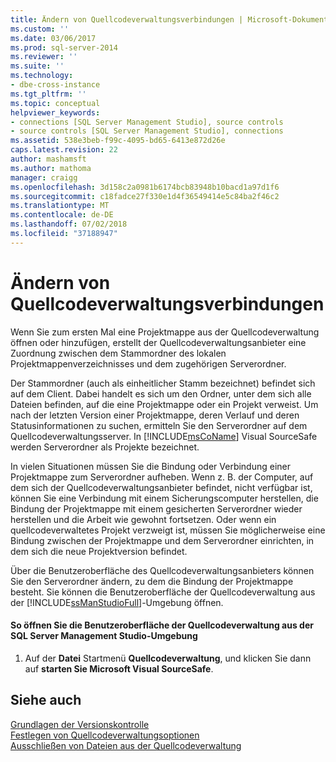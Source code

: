 ```yaml
---
title: Ändern von Quellcodeverwaltungsverbindungen | Microsoft-Dokumentation
ms.custom: ''
ms.date: 03/06/2017
ms.prod: sql-server-2014
ms.reviewer: ''
ms.suite: ''
ms.technology:
- dbe-cross-instance
ms.tgt_pltfrm: ''
ms.topic: conceptual
helpviewer_keywords:
- connections [SQL Server Management Studio], source controls
- source controls [SQL Server Management Studio], connections
ms.assetid: 538e3beb-f99c-4095-bd65-6413e872d26e
caps.latest.revision: 22
author: mashamsft
ms.author: mathoma
manager: craigg
ms.openlocfilehash: 3d158c2a0981b6174bcb83948b10bacd1a97d1f6
ms.sourcegitcommit: c18fadce27f330e1d4f36549414e5c84ba2f46c2
ms.translationtype: MT
ms.contentlocale: de-DE
ms.lasthandoff: 07/02/2018
ms.locfileid: "37188947"
---
```

# <a name="change-source-control-connections"></a>Ändern von Quellcodeverwaltungsverbindungen
  Wenn Sie zum ersten Mal eine Projektmappe aus der Quellcodeverwaltung öffnen oder hinzufügen, erstellt der Quellcodeverwaltungsanbieter eine Zuordnung zwischen dem Stammordner des lokalen Projektmappenverzeichnisses und dem zugehörigen Serverordner.  
  
 Der Stammordner (auch als einheitlicher Stamm bezeichnet) befindet sich auf dem Client. Dabei handelt es sich um den Ordner, unter dem sich alle Dateien befinden, auf die eine Projektmappe oder ein Projekt verweist. Um nach der letzten Version einer Projektmappe, deren Verlauf und deren Statusinformationen zu suchen, ermitteln Sie den Serverordner auf dem Quellcodeverwaltungsserver. In [!INCLUDE[msCoName](../includes/msconame-md.md)] Visual SourceSafe werden Serverordner als Projekte bezeichnet.  
  
 In vielen Situationen müssen Sie die Bindung oder Verbindung einer Projektmappe zum Serverordner aufheben. Wenn z. B. der Computer, auf dem sich der Quellcodeverwaltungsanbieter befindet, nicht verfügbar ist, können Sie eine Verbindung mit einem Sicherungscomputer herstellen, die Bindung der Projektmappe mit einem gesicherten Serverordner wieder herstellen und die Arbeit wie gewohnt fortsetzen. Oder wenn ein quellcodeverwaltetes Projekt verzweigt ist, müssen Sie möglicherweise eine Bindung zwischen der Projektmappe und dem Serverordner einrichten, in dem sich die neue Projektversion befindet.  
  
 Über die Benutzeroberfläche des Quellcodeverwaltungsanbieters können Sie den Serverordner ändern, zu dem die Bindung der Projektmappe besteht. Sie können die Benutzeroberfläche der Quellcodeverwaltung aus der [!INCLUDE[ssManStudioFull](../includes/ssmanstudiofull-md.md)]-Umgebung öffnen.  
  
#### <a name="to-open-the-source-control-user-interface-from-the-studio-environment"></a>So öffnen Sie die Benutzeroberfläche der Quellcodeverwaltung aus der SQL Server Management Studio-Umgebung  
  
1.  Auf der **Datei** Startmenü **Quellcodeverwaltung**, und klicken Sie dann auf **starten Sie Microsoft Visual SourceSafe**.  
  
## <a name="see-also"></a>Siehe auch  
 [Grundlagen der Versionskontrolle](../../2014/database-engine/source-control-basics.md)   
 [Festlegen von Quellcodeverwaltungsoptionen](../../2014/database-engine/set-source-control-options.md)   
 [Ausschließen von Dateien aus der Quellcodeverwaltung](../../2014/database-engine/exclude-files-from-source-control.md)  
  
  
